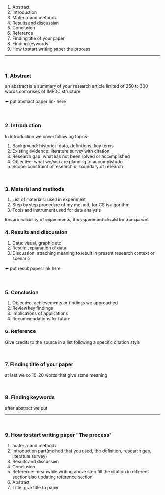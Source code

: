 1. Abstract
2. Introduction
3. Material and methods
4. Results and discussion
5. Conclusion
6. Reference
7. Finding title of your paper
8. Finding keywords
9. How to start writing paper the process

---

<br>

### 1. Abstract

an abstract is a summary of your research article limited of 250 to 300 words comprises of IMRDC structure

⬅️ put abstract paper link here

<br>

### 2. Introduction

In introduction we cover following topics-

1. Background: historical data, definitions, key terms
2. Existing evidence: literature survey with citation
3. Research gap: what has not been solved or accomplished
4. Objective: what we/you are planning to accomplish/do
5. Scope: constraint of research or boundary of research

<br>

### 3. Material and methods

1. List of materials: used in experiment
2. Step by step procedure of my method, for CS is algorithm
3. Tools and instrument used for data analysis

Ensure reliability of experiments, the experiment should be transparent

### 4. Results and discussion

1. Data: visual, graphic etc
2. Result: explanation of data
3. Discussion: attaching meaning to result in present research context or scenario

⬅️ put result paper link here

<br>

### 5. Conclusion

1. Objective: achievements or findings we approached
2. Review key findings
3. Implications of applications
4. Recommendations for future

### 6. Reference

Give credits to the source in a list following a specific citation style

<br>

### 7. Finding title of your paper

at last we do 10-20 words that give some meaning

<br>

### 8. Finding keywords

after abstract we put

---

<br>

### 9. How to start writing paper "The process"

1. material and methods
2. Introduction part(method that you used, the definition, research gap, literature survey)
3. Results and discussion
4. Conclusion
5. Reference: meanwhile writing above step fill the citation in different section also updating reference section
6. Abstract
7. Title: give title to paper
